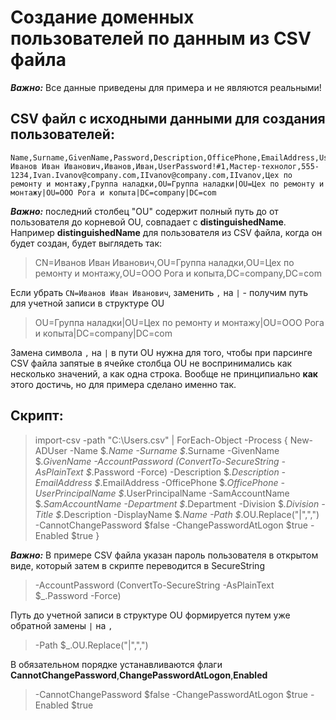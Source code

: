 # Создание доменных пользователей по данным из CSV файла
***Важно:***
Все данные приведены для примера и не являются реальными!


## CSV файл с исходными данными для создания пользователей:
```
Name,Surname,GivenName,Password,Description,OfficePhone,EmailAddress,UserPrincipalName,SamAccountName,Department,Division,OU
Иванов Иван Иванович,Иванов,Иван,UserPassword!#1,Мастер-технолог,555-1234,Ivan.Ivanov@company.com,IIvanov@company.com,IIvanov,Цех по ремонту и монтажу,Группа наладки,OU=Группа наладки|OU=Цех по ремонту и монтажу|OU=ООО Рога и копыта|DC=company|DC=com
```

***Важно:***
последний столбец "OU" содержит полный путь до от пользователя до корневой OU, совпадает с **distinguishedName**.
Например **distinguishedName** для пользователя из CSV файла, когда он будет создан, будет выглядеть так:

>CN=Иванов Иван Иванович,OU=Группа наладки,OU=Цех по ремонту и монтажу,OU=ООО Рога и копыта,DC=company,DC=com

Если убрать `CN=Иванов Иван Иванович`, заменить `,` на `|` - получим путь для учетной записи в структуре OU

>OU=Группа наладки|OU=Цех по ремонту и монтажу|OU=ООО Рога и копыта|DC=company|DC=com

Замена символа `,` на `|` в пути OU нужна для того, чтобы при парсинге CSV файла запятые в ячейке столбца OU не воспринимались как несколько значений, а как одна строка. Вообще не принципиально **как** этого достичь, но для примера сделано именно так.

## Скрипт:
>import-csv -path "C:\Users.csv" |  ForEach-Object -Process { New-ADUser -Name $_.Name -Surname $_.Surname -GivenName $_.GivenName -AccountPassword (ConvertTo-SecureString -AsPlainText $_.Password -Force) -Description $_.Description -EmailAddress $_.EmailAddress -OfficePhone $_.OfficePhone -UserPrincipalName $_.UserPrincipalName -SamAccountName $_.SamAccountName -Department $_.Department -Division $_.Division -Title $_.Description -DisplayName $_.Name -Path $_.OU.Replace("|",",") -CannotChangePassword $false -ChangePasswordAtLogon $true -Enabled $true }

***Важно:***
В примере CSV файла указан пароль пользователя в открытом виде, который затем в скрипте переводится в SecureString
>-AccountPassword (ConvertTo-SecureString -AsPlainText $_.Password -Force)

Путь до учетной записи в структуре OU формируется путем уже обратной замены `|` на `,`
>-Path $_.OU.Replace("|",",")

В обязательном порядке устанавливаются флаги **CannotChangePassword**,**ChangePasswordAtLogon**,**Enabled**
>-CannotChangePassword $false -ChangePasswordAtLogon $true -Enabled $true
